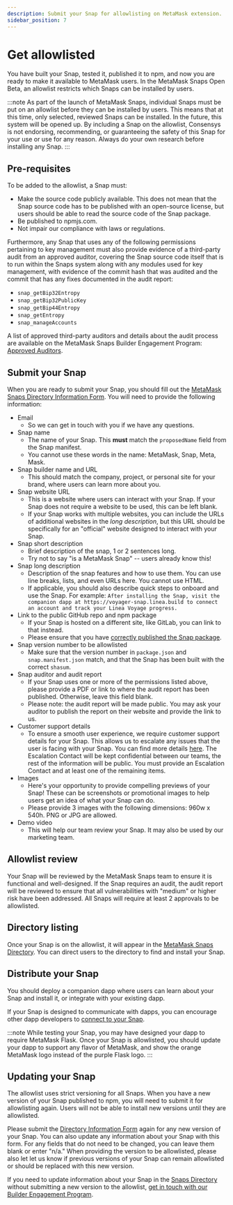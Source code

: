 ```yaml
---
description: Submit your Snap for allowlisting on MetaMask extension.
sidebar_position: 7
---
```


# Get allowlisted

You have built your Snap, tested it, published it to npm, and now you are ready to make it available to MetaMask users. 
In the MetaMask Snaps Open Beta, an allowlist restricts which Snaps can be installed by users. 

:::note 
As part of the launch of MetaMask Snaps, individual Snaps must be put on an allowlist before they can be installed by users. This means that at this time, only selected, reviewed Snaps can be installed. In the future, this system will be opened up. By including a Snap on the allowlist, Consensys is not endorsing, recommending, or guaranteeing the safety of this Snap for your use or use for any reason. Always do your own research before installing any Snap.
:::

## Pre-requisites

To be added to the allowlist, a Snap must: 

- Make the source code publicly available. This does not mean that the Snap source code has to be published with an open-source license, but users should be able to read the source code of the Snap package. 
- Be published to npmjs.com. 
- Not impair our compliance with laws or regulations. 

Furthermore, any Snap that uses any of the following permissions pertaining to key management must also provide evidence of a third-party audit from an approved auditor, covering the Snap source code itself that is to run within the Snaps system along with any modules used for key management, with evidence of the commit hash that was audited and the commit that has any fixes documented in the audit report: 

- `snap_getBip32Entropy`
- `snap_getBip32PublicKey`
- `snap_getBip44Entropy`
- `snap_getEntropy`
- `snap_manageAccounts`

A list of approved third-party auditors and details about the audit process are available on the MetaMask Snaps Builder Engagement Program: 
[Approved Auditors](https://consensys.notion.site/Audit-process-1acbc67819dc4631b7a3d6c664e387a3). 

## Submit your Snap

When you are ready to submit your Snap, you should fill out the 
[MetaMask Snaps Directory Information Form](https://go.metamask.io/snaps-directory-request). 
You will need to provide the following information: 

- Email
    - So we can get in touch with you if we have any questions.
- Snap name
    - The name of your Snap. This **must** match the `proposedName` field from the Snap manifest.
    - You cannot use these words in the name: MetaMask, Snap, Meta, Mask.
- Snap builder name and URL
    - This should match the company, project, or personal site for your brand, where users can learn more about you.
- Snap website URL
    - This is a website where users can interact with your Snap. If your Snap does not require a website to be used, this can be left blank.
    - If your Snap works with multiple websites, you can include the URLs of additional websites in the _long description_, but this URL should be specifically for an "official" website designed to interact with your Snap.
- Snap short description
    - Brief description of the snap, 1 or 2 sentences long.
    - Try not to say "is a MetaMask Snap" -- users already know this!
- Snap long description
    - Description of the snap features and how to use them. You can use line breaks, lists, and even URLs here. You cannot use HTML.
    - If applicable, you should also describe quick steps to onboard and use the Snap. For example: `After installing the Snap, visit the companion dapp at https://voyager-snap.linea.build to connect an account and track your Linea Voyage progress.`
- Link to the public GitHub repo and npm package
    - If your Snap is hosted on a different site, like GitLab, you can link to that instead.
    - Please ensure that you have [correctly published the Snap package](../how-to/publish-a-snap.md).
- Snap version number to be allowlisted
    - Make sure that the version number in `package.json` and `snap.manifest.json` match, and that the Snap has been built with the correct `shasum`.
- Snap auditor and audit report
    - If your Snap uses one or more of the permissions listed above, please provide a PDF or link to where the audit report has been published. Otherwise, leave this field blank.
    - Please note: the audit report will be made public. You may ask your auditor to publish the report on their website and provide the link to us.
- Customer support details
    - To ensure a smooth user experience, we require customer support details for your Snap. This allows us to escalate any issues that the user is facing with your Snap. You can find more details [here](https://consensys.notion.site/Providing-User-Support-Information-cff79a7d896e4da6a2f8a17ce074e585). The Escalation Contact will be kept confidential between our teams, the rest of the information will be public. You must provide an Escalation Contact and at least one of the remaining items.
- Images
    - Here's your opportunity to provide compelling previews of your Snap! These can be screenshots or promotional images to help users get an idea of what your Snap can do. 
    - Please provide 3 images with the following dimensions: 960w x 540h. PNG or JPG are allowed.
- Demo video
    - This will help our team review your Snap. It may also be used by our marketing team.

## Allowlist review

Your Snap will be reviewed by the MetaMask Snaps team to ensure it is functional and well-designed. 
If the Snap requires an audit, the audit report will be reviewed to ensure that all vulnerabilities with "medium" or higher risk have been addressed. 
All Snaps will require at least 2 approvals to be allowlisted.

## Directory listing

Once your Snap is on the allowlist, it will appear in the [MetaMask Snaps Directory](https://snaps.metamask.io). 
You can direct users to the directory to find and install your Snap. 

## Distribute your Snap

You should deploy a companion dapp where users can learn about your Snap and install it, or
integrate with your existing dapp.

If your Snap is designed to communicate with dapps, you can encourage other dapp developers to
[connect to your Snap](connect-to-a-snap.md).

:::note
While testing your Snap, you may have designed your dapp to require MetaMask Flask. 
Once your Snap is allowlisted, you should update your dapp to support any flavor of MetaMask, 
and show the orange MetaMask logo instead of the purple Flask logo. 
:::

## Updating your Snap 

The allowlist uses strict versioning for all Snaps. When you have a new version of your Snap published to npm, you will need to submit it for allowlisting again. Users will not be able to install new versions until they are allowlisted. 

Please submit the [Directory Information Form](https://go.metamask.io/snaps-directory-request) again for any new version of your Snap. You can also update any information about your Snap with this form. For any fields that do not need to be changed, you can leave them blank or enter "n/a." When providing the version to be allowlisted, please also let let us know if previous versions of your Snap can remain allowlisted or should be replaced with this new version. 

If you need to update information about your Snap in the [Snaps Directory](https://snaps.metamask.io) without submitting a new version to the allowlist, [get in touch with our Builder Engagement Program](https://consensys.notion.site/Connect-with-us-7ffcbcc7981b4a4da7f1a1d39f6c127b).
